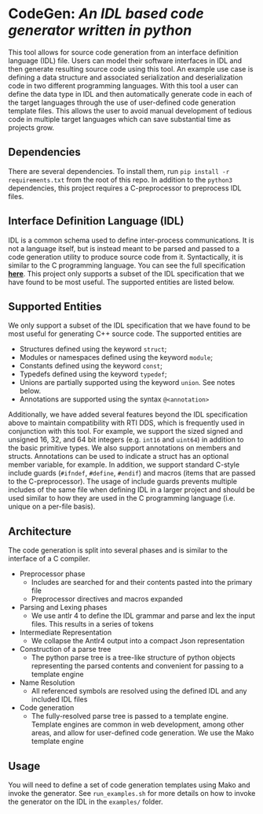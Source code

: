 # CodeGen: _An IDL based code generator written in python_
This tool allows for source code generation from an interface definition language (IDL) file. Users can model their software interfaces in IDL and then generate resulting source code using this tool. An example use case is defining a data structure and associated serialization and deserialization code in two different programming languages. With this tool a user can define the data type in IDL and then automatically generate code in each of the target languages through the use of user-defined code generation template files. This allows the user to avoid manual development of tedious code in multiple target languages which can save substantial time as projects grow.

## Dependencies
There are several dependencies. To install them, run `pip install -r requirements.txt` from the root of this repo. In addition to the `python3` dependencies, this project requires a C-preprocessor to preprocess IDL files.


## Interface Definition Language (IDL)
IDL is a common schema used to define inter-process communications. It is not a language itself, but is instead meant to be parsed and passed to a code generation utility to produce source code from it. Syntactically, it is similar to the C programming language. You can see the full specification __[here](https://www.omg.org/spec/IDL/4.2/PDF)__. This project only supports a subset of the IDL specification that we have found to be most useful. The supported entities are listed below.


## Supported Entities
We only support a subset of the IDL specification that we have found to be most useful for generating C++ source code. The supported entities are
* Structures defined using the keyword `struct`;
* Modules or namespaces defined using the keyword `module`;
* Constants defined using the keyword `const`;
* Typedefs defined using the keyword `typedef`;
* Unions are partially supported using the keyword `union`. See notes below.
* Annotations are supported using the syntax `@<annotation>`

Additionally, we have added several features beyond the IDL specification above to maintain compatibility with RTI DDS, which is frequently used in conjunction with this tool. For example, we support the sized signed and unsigned 16, 32, and 64 bit integers (e.g. `int16` and `uint64`) in addition to the basic primitive types. We also support annotations on members and structs. Annotations can be used to indicate a struct has an optional member variable, for example. In addition, we support standard C-style include guards (`#ifndef`, `#define`, `#endif`) and macros (items that are passed to the C-preprocessor). The usage of include guards prevents multiple includes of the same file when defining IDL in a larger project and should be used similar to how they are used in the C programming language (i.e. unique on a per-file basis).

## Architecture
The code generation is split into several phases and is similar to the interface of a C compiler.
* Preprocessor phase
  * Includes are searched for and their contents pasted into the primary file
  * Preprocessor directives and macros expanded
* Parsing and Lexing phases
  * We use antlr 4 to define the IDL grammar and parse and lex the input files. This results in a series of tokens
* Intermediate Representation
  * We collapse the Antlr4 output into a compact Json representation
* Construction of a parse tree
  * The python parse tree is a tree-like structure of python objects representing the parsed contents and convenient for passing to a template engine
* Name Resolution
  * All referenced symbols are resolved using the defined IDL and any included IDL files
* Code generation
  * The fully-resolved parse tree is passed to a template engine. Template engines are common in web development, among other areas, and allow for user-defined code generation. We use the Mako template engine

## Usage
You will need to define a set of code generation templates using Mako and invoke the generator. See `run_examples.sh` for more details on how to invoke the generator on the IDL in the `examples/` folder.
